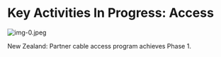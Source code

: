 # Key Activities In Progress: Access 

![img-0.jpeg](img-0.jpeg)

New Zealand: Partner cable access program achieves Phase 1.
